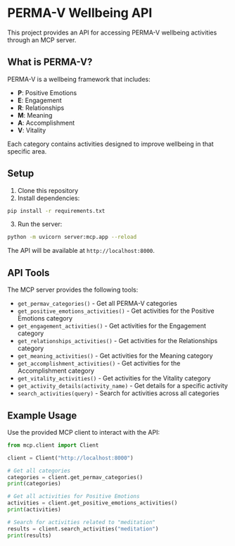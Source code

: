 # PERMA-V Wellbeing API

This project provides an API for accessing PERMA-V wellbeing activities through an MCP server.

## What is PERMA-V?

PERMA-V is a wellbeing framework that includes:

- **P**: Positive Emotions
- **E**: Engagement 
- **R**: Relationships
- **M**: Meaning
- **A**: Accomplishment
- **V**: Vitality

Each category contains activities designed to improve wellbeing in that specific area.

## Setup

1. Clone this repository
2. Install dependencies:

```bash
pip install -r requirements.txt
```

3. Run the server:

```bash
python -m uvicorn server:mcp.app --reload
```

The API will be available at `http://localhost:8000`.

## API Tools

The MCP server provides the following tools:

- `get_permav_categories()` - Get all PERMA-V categories
- `get_positive_emotions_activities()` - Get activities for the Positive Emotions category
- `get_engagement_activities()` - Get activities for the Engagement category
- `get_relationships_activities()` - Get activities for the Relationships category
- `get_meaning_activities()` - Get activities for the Meaning category
- `get_accomplishment_activities()` - Get activities for the Accomplishment category
- `get_vitality_activities()` - Get activities for the Vitality category
- `get_activity_details(activity_name)` - Get details for a specific activity
- `search_activities(query)` - Search for activities across all categories

## Example Usage

Use the provided MCP client to interact with the API:

```python
from mcp.client import Client

client = Client("http://localhost:8000")

# Get all categories
categories = client.get_permav_categories()
print(categories)

# Get all activities for Positive Emotions
activities = client.get_positive_emotions_activities()
print(activities)

# Search for activities related to "meditation"
results = client.search_activities("meditation")
print(results)
```
